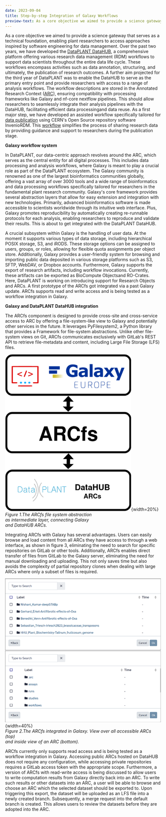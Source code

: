```yaml
---
date: 2023-09-04
title: Step-by-step Integration of Galaxy Workflows 
preview-text: As a core objective we aimed to provide a science gateway that serves as a technical foundation, enabling plant researchers to access approaches inspired by software engineering for data management. Over the past two years, we have developed the DataPLANT DataHUB, a comprehensive platform offering various research data management (RDM) workflows to support data scientists throughout the entire data life cycle. These workflows encompass activities such as data annotation, structuring, and ultimately, the publication of research outcomes...
---
```


As a core objective we aimed to provide a science gateway that serves as a technical foundation, enabling plant researchers to access approaches inspired by software engineering for data management. Over the past two years, we have developed the [DataPLANT DataHUB](https://git.nfdi4plants.org/explore), a comprehensive platform offering various research data management (RDM) workflows to support data scientists throughout the entire data life cycle. These workflows encompass activities such as data annotation, structuring, and ultimately, the publication of research outcomes. A further aim projected for the third year of DataPLANT was to enable the DataHUB to serve as the primary entry point and provide researchers with access to a range of analysis workflows. The workflow descriptions are stored in the Annotated Research Context ([ARC](https://nfdi4plants.org/nfdi4plants.knowledgebase/docs/implementation/AnnotatedResearchContext.html)), ensuring compatibility with processing frameworks like Galaxy and nf-core nextflow pipelines. This should allow researchers to seamlessly integrate their analysis pipelines with the DataHUB, facilitating efficient data processingand data reuse. As a first major step, we have developed an assisted workflow specifically tailored for [data publication](https://archive.nfdi4plants.org/communities/dataplant?q=&l=list&p=1&s=10&sort=newest) using CERN's Open Source repository software InvenioRDM. This [workflow]((https://nfdi4plants.org/content/news/2023-06-16-dataplant-participated-in-the-15th-international-workshop-on-science-gateways.html)) simplifies the process of sharing research data by providing guidance and support to researchers during the publication stage.    

**Galaxy workflow system**   

In DataPLANT, our data-centric approach revolves around the ARC, which serves as the central entity for all digital processes. This includes data processing and analysis workflows, where Galaxy is meant to play a crucial role as part of the DataPLANT ecosystem. The Galaxy community is renowned as one of the largest bioinformatics communities globally, offering a vast array of over 3000 tools and a wide range of bioinformatics and data processing workflows specifically tailored for researchers in the fundamental plant research community. Galaxy's core framework provides several abstraction layers that allow for easy extension and integration with new technologies. Primarily, advanced bioinformatics software is made accessible to scientists worldwide through its intuitive web interface. Plus, Galaxy promotes reproducibility by automatically creating re-runnable protocols for each analysis, enabling researchers to reproduce and validate their results. This is about to get integrated with the DataPLANT DataHUB.     

A crucial subsystem within Galaxy is the handling of user data. At the moment it supports various types of data storage, including hierarchical POSIX storage, S3, and iRODS. These storage options can be assigned to users, groups, or roles, allowing for flexible quota assignments per object store. Additionally, Galaxy provides a user-friendly system for browsing and importing public data deposited in various storage platforms such as S3, SFTP, WebDAV, or Dropbox accounts. Furthermore, Galaxy supports the export of research artifacts, including workflow invocations. Currently, these artifacts can be exported as BioCompute Objectsand RO-Crates. Here, DataPLANT is working on introducing support for Research Objects and ARCs. A first prototype of the ARCfs got integrated via a past Galaxy update. ARCfs supports read and write access and is being tested as a workflow integration in Galaxy.

**Galaxy and DataPLANT DataHUB integration**   

The ARCfs component is designed to provide cross-site and cross-service access to ARC by offering a file-system-like view to Galaxy and potentially other services in the future. It leverages PyFilesystem2, a Python library that provides a Framework for file-system abstractions. Unlike other file-system views on Git, ARCfs communicates exclusively with GitLab's REST API to retrieve file-metadata and content, including Large File Storage (LFS) files.  

![ARCfs](../../images/News-Items/ARCfs-1.png){width=20%}   
*Figure 1.The ARCfs file system abstraction    
as intermediate layer, connecting Galaxy    
and DataHUB ARCs.*

Integrating ARCfs with Galaxy has several advantages. Users can easily browse and load content from all ARCs they have access to through a web interface, as shown in figure 3, eliminating the need to search for specific repositories on GitLab or other tools. Additionally, ARCfs enables direct transfer of files from GitLab to the Galaxy server, eliminating the need for manual downloading and uploading. This not only saves time but also avoids the complexity of partial repository clones when dealing with large ARCs where only a subset of files is required.  

![ARCfs](../../images/News-Items/ARCfs-2.png){width=40%}   
*Figure 2.The ARCfs integrated in Galaxy. View over all accessible ARCs (top)    
and inside view of an ARC (bottom).*

ARCfs currently only supports read access and is being tested as a workflow integration in Galaxy. Accessing public ARCs hosted on DataHUB does not require any configuration, while accessing private repositories requires a GitLab access token with the appropriate scope. Furthermore, a version of ARCfs with read-write access is being discussed to allow users to write computation results from Galaxy directly back into an ARC. To write such results or other datasets into an ARC, a user will be able to browse and choose an ARC which the selected dataset should be exported to. Upon triggering this export, the dataset will be uploaded as an LFS file into a newly created branch. Subsequently, a merge request into the default branch is created. This allows users to review the datasets before they are adopted into the ARC.

